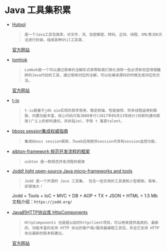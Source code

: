 # Java 工具集积累

* [Hutool](https://github.com/looly/hutool)
  > `是一个Java工具包类库，对文件、流、加密解密、转码、正则、线程、XML等JDK方法进行封装，组成各种Util工具类.`

  [官方网站](http://www.hutool.cn/)

* [lomhok](https://github.com/rzwitserloot/lombok)
  > `Lombok是一个可以通过简单的注解形式来帮助我们简化消除一些必须有但显得很臃肿的Java代码的工具，通过使用对应的注解，可以在编译源码的时候生成对应的方法。`

  [官方网站](https://projectlombok.org/)

* [t-io](https://gitee.com/tywo45/t-io)
  > `t-io是基于jdk aio实现的易学易用、稳定耐操、性能强悍、将多线程运用到极致、内置功能丰富、核心代码只有3000多行(2017年05月13号统计)的即时通讯框架(广义上的即时通讯，并非指im)，字母 t 寓意talent。`

* [bboss session集成权威指南](https://github.com/bbossgroups/security)
  > `集成bboss session框架，为web应用提供session共享和session监控功能.`

* [aibton-framework 规范开发流程的框架](https://gitee.com/aibton/aibton-framework)
  > `aibton 是一款规范开发流程的框架`

* [Jodd! light open-source Java micro-frameworks and tools](https://github.com/oblac/jodd)
  > `Jodd 是一个开源的 Java 工具集， 包含一些实用的工具类和小型框架。简单，却很强大！`

    Jodd = Tools + IoC + MVC + DB + AOP + TX + JSON + HTML < 1.5 Mb
    文档介绍：`https://jodd.org/`

* [Java的HTTP协议库 HttpComponents](https://www.oschina.net/p/httpclient)
  > `HttpComponents 也就是以前的httpclient项目，可以用来提供高效的、最新的、功能丰富的支持 HTTP 协议的客户端/服务器编程工具包，并且它支持 HTTP 协议最新的版本和建议。`

  [官方网站](http://hc.apache.org/)